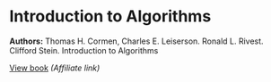 # Introduction to Algorithms

**Authors:** Thomas H. Cormen, Charles E. Leiserson. Ronald L. Rivest. Clifford Stein. Introduction to Algorithms

[View book](https://amzn.to/2DzyEOv) _(Affiliate link)_
